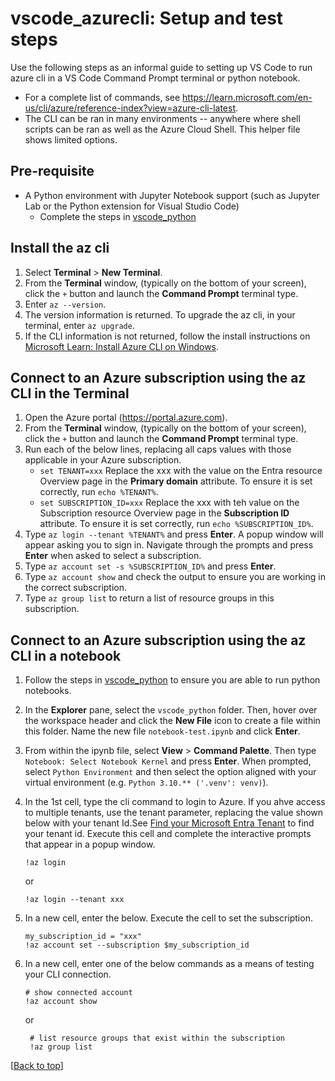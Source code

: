 # vscode_azurecli: Setup and test steps

Use the following steps as an informal guide to setting up VS Code to run azure cli in a VS Code Command Prompt terminal or python notebook.

- For a complete list of commands, see https://learn.microsoft.com/en-us/cli/azure/reference-index?view=azure-cli-latest.
- The CLI can be ran in many environments -- anywhere where shell scripts can be ran as well as the Azure Cloud Shell. This helper file shows limited options.


## Pre-requisite

- A Python environment with Jupyter Notebook support (such as Jupyter Lab or the Python extension for Visual Studio Code)
    - Complete the steps in [vscode_python](../vscode_python/vscode_python_README.md)

## Install the az cli

1. Select **Terminal** > **New Terminal**.
1. From the **Terminal** window, (typically on the bottom of your screen), click the `+` button and launch the **Command Prompt** terminal type.
1. Enter `az --version`.
1. The version information is returned. To upgrade the az cli, in your terminal, enter `az upgrade`.
1. If the CLI information is not returned, follow the install instructions on [Microsoft Learn: Install Azure CLI on Windows](https://learn.microsoft.com/en-us/cli/azure/install-azure-cli-windows?view=azure-cli-latest&tabs=azure-cli).

## Connect to an Azure subscription using the az CLI in the Terminal

1. Open the Azure portal (https://portal.azure.com). 
1. From the **Terminal** window, (typically on the bottom of your screen), click the `+` button and launch the **Command Prompt** terminal type.
1. Run each of the below lines, replacing all caps values with those applicable in your Azure subscription.
    - `set TENANT=xxx` Replace the xxx with the value on the Entra resource Overview page in the **Primary domain** attribute. To ensure it is set correctly, run `echo %TENANT%`.
    - `set SUBSCRIPTION_ID=xxx` Replace the xxx with teh value on the Subscription resource Overview page in the  **Subscription ID** attribute. To ensure it is set correctly, run `echo %SUBSCRIPTION_ID%`.
1. Type `az login --tenant %TENANT%` and press **Enter**. A popup window will appear asking you to sign in. Navigate through the prompts and press **Enter** when asked to select a subscription.
1. Type `az account set -s %SUBSCRIPTION_ID%` and press **Enter**.
1. Type `az account show` and check the output to ensure you are working in the correct subscription.
1. Type `az group list` to return a list of resource groups in this subscription.

## Connect to an Azure subscription using the az CLI in a notebook

1. Follow the steps in [vscode_python](../vscode_python/vscode_python_README.md) to ensure you are able to run python notebooks.
1. In the **Explorer** pane, select the `vscode_python` folder. Then, hover over the workspace header and click the **New File** icon to create a file within this folder. Name the new file `notebook-test.ipynb` and click **Enter**.
1. From within the ipynb file, select **View** > **Command Palette**. Then type `Notebook: Select Notebook Kernel` and press **Enter**. When prompted, select `Python Environment` and then select the option aligned with your virtual environment (e.g. `Python 3.10.** ('.venv': venv)`).
1. In the 1st cell, type the cli command to login to Azure. If you ahve access to multiple tenants, use the tenant parameter, replacing the value shown below with your tenant Id.See [Find your Microsoft Entra Tenant](https://learn.microsoft.com/en-us/azure/azure-portal/get-subscription-tenant-id#find-your-microsoft-entra-tenant) to find your tenant id. Execute this cell and complete the interactive prompts that appear in a popup window.
    ```
    !az login
    ```

    or

    ```
    !az login --tenant xxx
    ```
1. In a new cell, enter the below. Execute the cell to set the subscription.
    ```
    my_subscription_id = "xxx"
    !az account set --subscription $my_subscription_id
    ```
1. In a new cell, enter one of the below commands as a means of testing your CLI connection. 
    ```
    # show connected account
    !az account show
    ```
    
    or 
    
    ```
     # list resource groups that exist within the subscription
     !az group list
     ```

[[Back to top](#vscode_azurecli-setup-and-test-steps)]